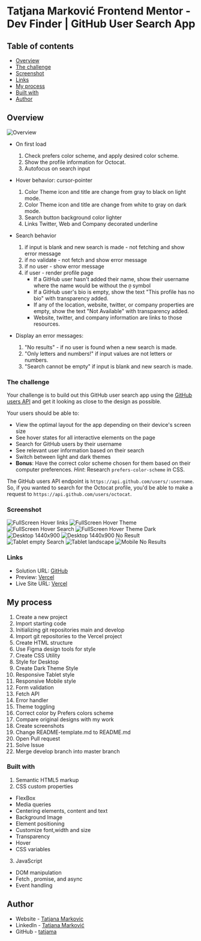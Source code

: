 # Tatjana Marković Frontend Mentor - Dev Finder | GitHub User Search App

## Table of contents

  - [Overview](#overview)
  - [The challenge](#the-challenge)
  - [Screenshot](#screenshot)
  - [Links](#links)
  - [My process](#my-process)
  - [Built with](#built-with)
  - [Author](#author)
## Overview
![Overview](./assets/screenshots/devfinder.jpg)

- On first load
  1. Check prefers color scheme, and apply desired color scheme.
  2. Show the profile information for Octocat.
  3. Autofocus on search input

- Hover behavior: cursor-pointer
  1. Color Theme icon and title are change from gray to black on light mode.
  2. Color Theme icon and title are change from white to gray on dark mode.
  3. Search button background color lighter
  4. Links Twitter, Web and Company decorated underline

- Search behavior  
  1. if input is blank and new search is made - not fetching and show error message
  2. if no validate - not fetch and show error message
  3. if no user -  show error message
  4. if user - render profile page 
      - If a GitHub user hasn't added their name, show their username where the name would be    without the `@` symbol
      - If a GitHub user's bio is empty, show the text "This profile has no bio" with transparency added.
      - If any of the location, website, twitter, or company properties are empty, show the text "Not Available" with transparency added.
      - Website, twitter, and company information are links to those resources.      

- Display an error messages:
  1. "No results" - if no user is found when a new search is made.
  2. "Only letters and numbers!" if input values are not letters or numbers.
  3. "Search cannot be empty" if input is blank and new search is made.


### The challenge

Your challenge is to build out this GitHub user search app using the [GitHub users API](https://docs.github.com/en/rest/reference/users#get-a-user) and get it looking as close to the design as possible.

Your users should be able to:

- View the optimal layout for the app depending on their device's screen size
- See hover states for all interactive elements on the page
- Search for GitHub users by their username
- See relevant user information based on their search
- Switch between light and dark themes
- **Bonus**: Have the correct color scheme chosen for them based on their computer preferences. _Hint_: Research `prefers-color-scheme` in CSS.

The GitHub users API endpoint is `https://api.github.com/users/:username`. So, if you wanted to search for the Octocat profile, you'd be able to make a request to `https://api.github.com/users/octocat`.

### Screenshot

![FullScreen Hover links ](./assets/screenshots/desktop-hover-links.png)
![FullScreen Hover Theme](./assets/screenshots/desktop-hover-theme.png)
![FullScreen Hover Search ](./assets/screenshots/desktop-hover-search.png)
![FullScreen Hover Theme Dark](./assets/screenshots/desktop-hover-theme-b.png)
![Desktop 1440x900 ](./assets/screenshots/desktop.png)
![Desktop 1440x900 No Result](./assets/screenshots/desktop-no-found.png)
![Tablet empty Search](./assets/screenshots/tablet-empty-bl.png)
![Tablet  landscape](./assets/screenshots/tablet-landscape-bl.png)
![Mobile No Results](./assets/screenshots/mobile-no-found.png)



### Links

- Solution URL: [GitHub](https://github.com/tatjama/zadatak4-search-users/tree/develop)
- Preview: [Vercel](https://zadatak4-search-users-m2rnds4e7-tatjana.vercel.app/)
- Live Site URL: [Vercel](https://zadatak4-search-users.vercel.app/)

## My process

1. Create a new project
2. Import starting code
3. Initializing git repositories main and develop
4. Import git repositories to the Vercel project
5. Create HTML structure
6. Use Figma design tools for style
7. Create CSS Utility
8. Style for Desktop
9. Create Dark Theme Style
10. Responsive Tablet style
11. Responsive Mobile style
12. Form validation
13. Fetch API
14. Error handler
15. Theme toggling
16. Correct color by Prefers colors scheme
17. Compare original designs with my work
18. Create screenshots
19. Change README-template.md to README.md
20. Open Pull request
21. Solve Issue
22. Merge develop branch into master branch
### Built with

1. Semantic HTML5 markup
2. CSS custom properties
- FlexBox
- Media queries
- Centering elements, content and text
- Background Image
- Element positioning
- Customize font,width and size
- Transparency
- Hover
- CSS variables
3. JavaScript
- DOM manipulation
- Fetch , promise, and async   
- Event handling
## Author

- Website - [Tatjana Markovic](https://my-react-portfolio-tatjana.vercel.app/)
- LinkedIn - [Tatjana Marković](https://www.linkedin.com/in/tatjana-markovi%C4%87-919501189/)
- GitHub - [tatjama](https://github.com/tatjama)

